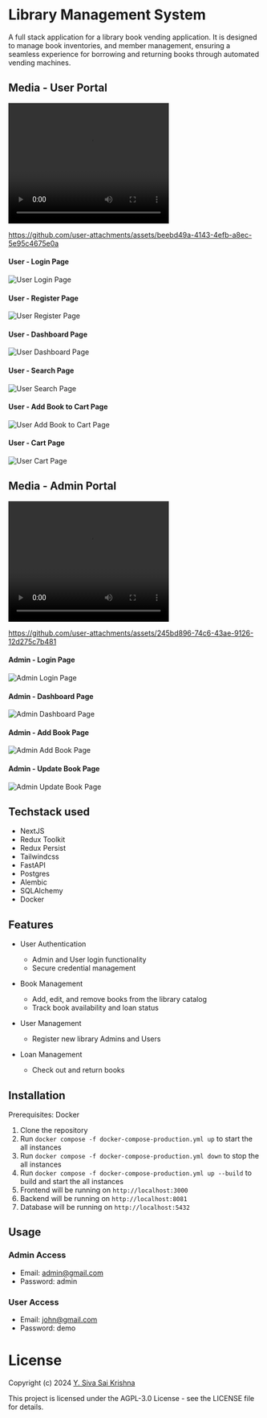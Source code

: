 # Library Management System

A full stack application for a library book vending application. It is designed to manage book inventories, and member management, ensuring a seamless experience for borrowing and returning books through automated vending machines.


## Media - User Portal

<video width="320" height="240" controls>
  <source src="./media/libmate_user_demo.mp4" type="video/mp4">
</video>


https://github.com/user-attachments/assets/beebd49a-4143-4efb-a8ec-5e95c4675e0a

#### User - Login Page
<img src="./media/user_login.JPG" alt="User Login Page"/>

#### User - Register Page
<img src="./media/register.JPG" alt="User Register Page"/>

#### User - Dashboard Page
<img src="./media/user_dashboard.JPG" alt="User Dashboard Page"/>

#### User - Search Page
<img src="./media/user_search.JPG" alt="User Search Page"/>

#### User - Add Book to Cart Page
<img src="./media/user_add_book_to_cart.JPG" alt="User Add Book to Cart Page"/>

#### User - Cart Page
<img src="./media/user_cart.JPG" alt="User Cart Page"/>


## Media - Admin Portal

<video width="320" height="240" controls>
  <source src="./media/libmate_admin_demo.mp4" type="video/mp4">
</video>


https://github.com/user-attachments/assets/245bd896-74c6-43ae-9126-12d275c7b481

#### Admin - Login Page
<img src="./media/admin_login.JPG" alt="Admin Login Page"/>

#### Admin - Dashboard Page
<img src="./media/admin_dashboard.JPG" alt="Admin Dashboard Page"/>

#### Admin - Add Book Page
<img src="./media/admin_create_book.JPG" alt="Admin Add Book Page"/>

#### Admin - Update Book Page
<img src="./media/admin_update_book.JPG" alt="Admin Update Book Page"/>




## Techstack used
- NextJS
- Redux Toolkit
- Redux Persist
- Tailwindcss
- FastAPI
- Postgres
- Alembic
- SQLAlchemy
- Docker


## Features

- User Authentication
  - Admin and User login functionality
  - Secure credential management

- Book Management
  - Add, edit, and remove books from the library catalog
  - Track book availability and loan status

- User Management
  - Register new library Admins and Users

- Loan Management
  - Check out and return books




## Installation

Prerequisites: Docker

1. Clone the repository
2. Run `docker compose -f docker-compose-production.yml up` to start the all instances
3. Run `docker compose -f docker-compose-production.yml down` to stop the all instances
4. Run `docker compose -f docker-compose-production.yml up --build` to build and start the all instances
5. Frontend will be running on `http://localhost:3000`
6. Backend will be running on `http://localhost:8081`
7. Database will be running on `http://localhost:5432`



## Usage

### Admin Access
- Email: admin@gmail.com
- Password: admin

### User Access
- Email: john@gmail.com
- Password: demo


# License

Copyright (c) 2024 [Y. Siva Sai Krishna](https://github.com/ysskrishna)

This project is licensed under the AGPL-3.0 License - see the LICENSE file for details.
